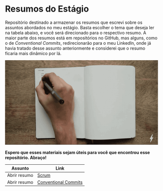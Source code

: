 # Resumos do Estágio

Repositório destinado a armazenar os resumos que escrevi sobre os assuntos abordados no meu estágio. Basta escolher o tema que deseja ler na tabela abaixo, e você será direcionado para o respectivo resumo. A maior parte dos resumos está em repositórios no GitHub, mas alguns, como o de *Conventional Commits*, redirecionarão para o meu LinkedIn, onde já havia tratado desse assunto anteriormente e considerei que o resumo ficaria mais dinâmico por lá.

![notations git](./notations.gif)

**Espero que esses materiais sejam úteis para você que encontrou esse repositório. Abraço!**

| Assunto | Link |
| ----------- | ----------- |
| Abrir resumo | [Scrum](https://github.com/pedrjose/estagio-anotacoes/blob/main/scrum.md) |
| Abrir resumo | [Conventional Commits](https://www.linkedin.com/posts/activity-7080543647502336000-4Axo?utm_source=share&utm_medium=member_desktop) |
